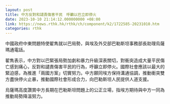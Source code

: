 ```yaml
---
layout: post
title: 中方反對和譴責傷害平民　呼籲以巴立即停火
date: 2023-10-10 21:14:12.000000000 +08:00
link: https://news.rthk.hk/rthk/ch/component/k2/1722585-20231010.htm
categories: rthk
---
```


中國政府中東問題特使翟雋就以巴局勢，與埃及外交部巴勒斯坦事務部長助理烏薩瑪通電話。

翟雋表示，中方對以巴緊張局勢加劇和暴力升級深表關切，對衝突造成大量平民傷亡感到痛心，反對和譴責傷害平民的行為，呼籲立即停火。國際社會應該以最大的緊迫感，為推進「兩國方案」切實努力。中方願同埃方保持溝通協調，推動衝突雙方盡快停火止暴，推動國際社會形成合力，向巴勒斯坦人民提供人道支援。

烏薩瑪高度讚賞中方長期在巴勒斯坦問題上的公正立場，指埃方期待與中方一同為推動局勢降溫努力。
